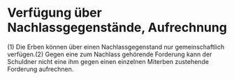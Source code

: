 # Verfügung über Nachlassgegenstände, Aufrechnung

(1) Die Erben können über einen Nachlassgegenstand nur gemeinschaftlich verfügen.(2) Gegen eine zum Nachlass gehörende Forderung kann der Schuldner nicht eine ihm gegen einen einzelnen Miterben zustehende Forderung aufrechnen. 

